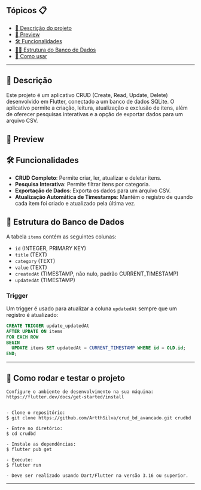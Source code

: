<h2>Tópicos 📋</h2>

   <p>

   - [📖 Descrição do projeto](#-descrição)
   - [📱 Preview](#-preview)
   - [🛠️ Funcionalidades](#%EF%B8%8F-funcionalidades)
   - [🏦🎲 Estrutura do Banco de Dados](#-estrutura-do-banco-de-dados)
   - [🤔 Como usar](#-como-rodar-e-testar-o-projeto)
   </p>

---

<h2>📖 Descrição</h2>
Este projeto é um aplicativo CRUD (Create, Read, Update, Delete) desenvolvido em Flutter, conectado a um banco de dados SQLite. O aplicativo permite a criação, leitura, atualização e exclusão de itens, além de oferecer pesquisas interativas e a opção de exportar dados para um arquivo CSV.

<h2>📱 Preview</h2>

<h2>🛠️ Funcionalidades</h2>

- **CRUD Completo**: Permite criar, ler, atualizar e deletar itens.
- **Pesquisa Interativa**: Permite filtrar itens por categoria.
- **Exportação de Dados**: Exporta os dados para um arquivo CSV.
- **Atualização Automática de Timestamps**: Mantém o registro de quando cada item foi criado e atualizado pela última vez.

<h2>🎲 Estrutura do Banco de Dados</h2>

A tabela `items` contém as seguintes colunas:
- `id` (INTEGER, PRIMARY KEY)
- `title` (TEXT)
- `category` (TEXT)
- `value` (TEXT)
- `createdAt` (TIMESTAMP, não nulo, padrão CURRENT_TIMESTAMP)
- `updatedAt` (TIMESTAMP)

### Trigger

Um trigger é usado para atualizar a coluna `updatedAt` sempre que um registro é atualizado:

```sql
CREATE TRIGGER update_updatedAt
AFTER UPDATE ON items
FOR EACH ROW
BEGIN
  UPDATE items SET updatedAt = CURRENT_TIMESTAMP WHERE id = OLD.id;
END;


   ```
---

<h2>🤔 Como rodar e testar o projeto</h2>

   ```
   Configure o ambiente de desenvolvimento na sua máquina:
   https://flutter.dev/docs/get-started/install


   - Clone o repositório:
   $ git clone https://github.com/ArtthSilva/crud_bd_avancado.git crudbd

   - Entre no diretório:
   $ cd crudbd

   - Instale as dependências:
   $ flutter pub get

   - Execute:
   $ flutter run

- Deve ser realizado usando Dart/Flutter na versão 3.16 ou superior.
   ```


---
